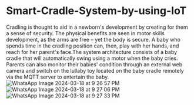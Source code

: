 # Smart-Cradle-System-by-using-IoT
Cradling is thought to aid in a newborn's development by creating for them a sense of security. The physical benefits are seen in motor skills development, as the arms are free – yet the body is secure. A baby who spends time in the cradling position can, then, play with her hands, and reach for her parent's face.The system architecture consists of a baby cradle that will automatically swing using a motor when the baby cries. Parents can also monitor their babies' condition through an external web camera and switch on the lullaby toy located on the baby cradle remotely via the MQTT server to entertain the baby.
![WhatsApp Image 2024-03-18 at 9 26 57 PM](https://github.com/codingboth12/Smart-Cradle-System-by-using-IoT/assets/139882771/5473109f-323d-4242-873d-6d08c3b558f0)
![WhatsApp Image 2024-03-18 at 9 27 06 PM](https://github.com/codingboth12/Smart-Cradle-System-by-using-IoT/assets/139882771/3f9ba3f1-eb22-4058-aee7-eb0621938432)
![WhatsApp Image 2024-03-18 at 9 27 33 PM](https://github.com/codingboth12/Smart-Cradle-System-by-using-IoT/assets/139882771/042dabcb-bf42-4747-b174-d8729b8359a1)
